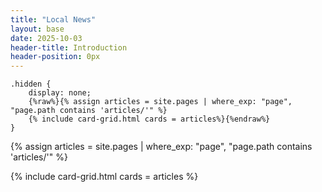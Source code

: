 ```yaml
---
title: "Local News"
layout: base
date: 2025-10-03
header-title: Introduction
header-position: 0px
---
```



```
.hidden {
    display: none;
    {%raw%}{% assign articles = site.pages | where_exp: "page", "page.path contains 'articles/'" %}
    {% include card-grid.html cards = articles%}{%endraw%}
}
```

{% assign articles = site.pages | where_exp: "page", "page.path contains 'articles/'" 
%}

{% include card-grid.html 
cards = articles
%}